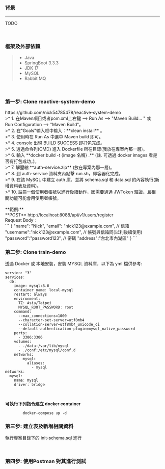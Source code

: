 <h3>背景</h3>
<hr />

TODO


<br/>

<h3>框架及外部依賴</h3>

>* Java
>* SpringBoot 3.3.3
>* JDK 17
>* MySQL
>* Rabbit MQ

<br/>
		     
<h3>第一步: Clone reactive-system-demo </h3>
https://github.com/nick54785478/reactive-system-demo

<br/>
>* 1. 在Maven項目或者pom.xml上右鍵 -->  Run As --> "Maven Build... " 或 Run Configuration --> "Maven Build"。 <br/>
>* 2. 在"Goals"输入框中输入：**clean install** 。 <br/>
>* 3. 使用時在 Run As 中選中 Maven build 即可。 <br/>
>* 4. console 出現 BUILD SUCCESS 即打包完成。 <br/>
>* 5. 透過命令列(CMD) 進入 Dockerfile 所在目錄(我放在專案內那一層)。 <br/>
>* 6. 輸入 **docker build -t {image 名稱} .**  (註. 可透過 docker images 看是否有打包成功。)。 <br/>
>* 7. 解壓縮 **auth-service.zip** (放在專案內那一層)。 <br/>
>* 8. 到 auth-service 資料夾內點擊 run.sh，即容器化完成。 <br/>
>* 9. 在該 MySQL 中建立 auth 庫，並將 schema.sql 和 data.sql 的內容執行(新增資料表及資料)。 <br/>
>* 10. 註冊一個使用者帳號以進行後續動作，因需要通過 JWToken 驗證，且相關功能可能會用使用者帳號。 <br/>
<br/> 
**範例:**
<br/>
**POST**  http://localhost:8088/api/v1/users/register <br/>
Request Body :
<br/>
 ```
	 {
	    "name": "Nick",
	    "email": "nick123@example.com", // 信箱
	    "username":"nick123@example.com", // 帳號與信箱同(以利後續使用)
	    "password":"password123", // 密碼
	    "address":"台北市內湖區"	
	}
 ```
<br/> 

<h3>第二步: Clone train-demo</h3>

透過 Docker 或 本地安裝，安裝 MYSQL 資料庫，以下為 yml 檔供參考:
```
version: "3"
services:
  db:
    image: mysql:8.0
    container_name: local-mysql
    restart: always
    environment:
      TZ: Asia/Taipei
      MYSQL_ROOT_PASSWORD: root 
    command:
      --max_connections=1000
      --character-set-server=utf8mb4
      --collation-server=utf8mb4_unicode_ci
      --default-authentication-plugin=mysql_native_password
    ports:
      - 3306:3306
    volumes:
      - ./data:/var/lib/mysql
      - ./conf:/etc/mysql/conf.d
    networks:
        mysql:
          aliases:
            - mysql
networks:
  mysql:
    name: mysql
    driver: bridge
```
<br/>


**可執行下列指令建立 docker container**

```
        docker-compose up -d
``` 


<h3>第三步: 建立表及新增相關資料</h3>

執行專案目錄下的 init-schema.sql 進行

<br />


<h3>第四步: 使用Postman 對其進行測試</h3>



